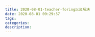 ```yaml
---
title: 2020-08-01-teacher-foring以及解决
date: 2020-08-01 09:29:57
tags:
categories:
description: 
---
```


